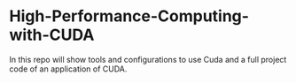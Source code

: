 # High-Performance-Computing-with-CUDA
In this repo will show tools and configurations to use Cuda and a full project code of an application of CUDA.
